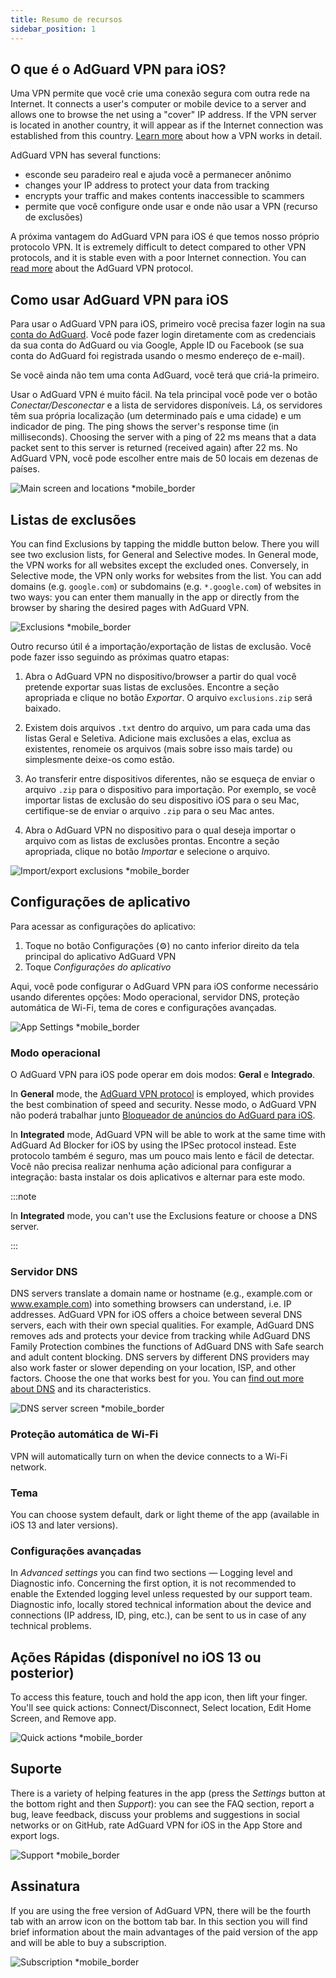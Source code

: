 ```yaml
---
title: Resumo de recursos
sidebar_position: 1
---
```


## O que é o AdGuard VPN para iOS?

Uma VPN permite que você crie uma conexão segura com outra rede na Internet. It connects a user's computer or mobile device to a server and allows one to browse the net using a "cover" IP address. If the VPN server is located in another country, it will appear as if the Internet connection was established from this country. [Learn more](/general/how-vpn-works) about how a VPN works in detail.

AdGuard VPN has several functions:

- esconde seu paradeiro real e ajuda você a permanecer anônimo
- changes your IP address to protect your data from tracking
- encrypts your traffic and makes contents inaccessible to scammers
- permite que você configure onde usar e onde não usar a VPN (recurso de exclusões)

A próxima vantagem do AdGuard VPN para iOS é que temos nosso próprio protocolo VPN. It is extremely difficult to detect compared to other VPN protocols, and it is stable even with a poor Internet connection. You can [read more](/general/adguard-vpn-protocol) about the AdGuard VPN protocol.

## Como usar AdGuard VPN para iOS

Para usar o AdGuard VPN para iOS, primeiro você precisa fazer login na sua [conta do AdGuard](https://my.adguard.com/). Você pode fazer login diretamente com as credenciais da sua conta do AdGuard ou via Google, Apple ID ou Facebook (se sua conta do AdGuard foi registrada usando o mesmo endereço de e-mail).

Se você ainda não tem uma conta AdGuard, você terá que criá-la primeiro.

Usar o AdGuard VPN é muito fácil. Na tela principal você pode ver o botão *Conectar/Desconectar* e a lista de servidores disponíveis. Lá, os servidores têm sua própria localização (um determinado país e uma cidade) e um indicador de ping. The ping shows the server's response time (in milliseconds). Choosing the server with a ping of 22 ms means that a data packet sent to this server is returned (received again) after 22 ms. No AdGuard VPN, você pode escolher entre mais de 50 locais em dezenas de países.

![Main screen and locations *mobile_border](https://cdn.adguardvpn.com/content/kb/vpn/ios/1.png?123)

## Listas de exclusões

You can find Exclusions by tapping the middle button below. There you will see two exclusion lists, for General and Selective modes. In General mode, the VPN works for all websites except the excluded ones. Conversely, in Selective mode, the VPN only works for websites from the list. You can add domains (e.g. `google.com`) or subdomains (e.g. `*.google.com`) of websites in two ways: you can enter them manually in the app or directly from the browser by sharing the desired pages with AdGuard VPN.

![Exclusions *mobile_border](https://cdn.adguardvpn.com/content/kb/vpn/ios/2.png?123)

Outro recurso útil é a importação/exportação de listas de exclusão. Você pode fazer isso seguindo as próximas quatro etapas:

1. Abra o AdGuard VPN no dispositivo/browser a partir do qual você pretende exportar suas listas de exclusões. Encontre a seção apropriada e clique no botão *Exportar*. O arquivo `exclusions.zip` será baixado.

2. Existem dois arquivos `.txt` dentro do arquivo, um para cada uma das listas Geral e Seletiva. Adicione mais exclusões a elas, exclua as existentes, renomeie os arquivos (mais sobre isso mais tarde) ou simplesmente deixe-os como estão.

3. Ao transferir entre dispositivos diferentes, não se esqueça de enviar o arquivo `.zip` para o dispositivo para importação. Por exemplo, se você importar listas de exclusão do seu dispositivo iOS para o seu Mac, certifique-se de enviar o arquivo `.zip` para o seu Mac antes.

4. Abra o AdGuard VPN no dispositivo para o qual deseja importar o arquivo com as listas de exclusões prontas. Encontre a seção apropriada, clique no botão *Importar* e selecione o arquivo.

![Import/export exclusions *mobile_border](https://cdn.adguardvpn.com/content/kb/vpn/ios/import-export-exclusions.png)

## Configurações de aplicativo

Para acessar as configurações do aplicativo:

1. Toque no botão Configurações (⚙) no canto inferior direito da tela principal do aplicativo AdGuard VPN
2. Toque *Configurações do aplicativo*

Aqui, você pode configurar o AdGuard VPN para iOS conforme necessário usando diferentes opções: Modo operacional, servidor DNS, proteção automática de Wi-Fi, tema de cores e configurações avançadas.

![App Settings *mobile_border](https://cdn.adguardvpn.com/content/kb/vpn/ios/app-settings.png)

### Modo operacional

O AdGuard VPN para iOS pode operar em dois modos: **Geral** e **Integrado**.

In **General** mode, the [AdGuard VPN protocol](/general/adguard-vpn-protocol) is employed, which provides the best combination of speed and security. Nesse modo, o AdGuard VPN não poderá trabalhar junto [Bloqueador de anúncios do AdGuard para iOS](https://adguard.com/kb/adguard-for-ios/overview/).

In **Integrated** mode, AdGuard VPN will be able to work at the same time with AdGuard Ad Blocker for iOS by using the IPSec protocol instead. Este protocolo também é seguro, mas um pouco mais lento e fácil de detectar. Você não precisa realizar nenhuma ação adicional para configurar a integração: basta instalar os dois aplicativos e alternar para este modo.

:::note

In **Integrated** mode, you can't use the Exclusions feature or choose a DNS server.

:::

### Servidor DNS

DNS servers translate a domain name or hostname (e.g., example.com or www.example.com) into something browsers can understand, i.e. IP addresses. AdGuard VPN for iOS offers a choice between several DNS servers, each with their own special qualities. For example, AdGuard DNS removes ads and protects your device from tracking while AdGuard DNS Family Protection combines the functions of AdGuard DNS with Safe search and adult content blocking. DNS servers by different DNS providers may also work faster or slower depending on your location, ISP, and other factors. Choose the one that works best for you. You can [find out more about DNS](https://adguard-dns.io/kb/general/dns-filtering/#what-is-dns) and its characteristics.

![DNS server screen *mobile_border](https://cdn.adguardvpn.com/content/kb/vpn/ios/dns-server.png)

### Proteção automática de Wi-Fi

VPN will automatically turn on when the device connects to a Wi-Fi network.

### Tema

You can choose system default, dark or light theme of the app (available in iOS 13 and later versions).

### Configurações avançadas

In *Advanced settings* you can find two sections — Logging level and Diagnostic info. Concerning the first option, it is not recommended to enable the Extended logging level unless requested by our support team. Diagnostic info, locally stored technical information about the device and connections (IP address, ID, ping, etc.), can be sent to us in case of any technical problems.

## Ações Rápidas (disponível no iOS 13 ou posterior)

To access this feature, touch and hold the app icon, then lift your finger. You'll see quick actions: Connect/Disconnect, Select location, Edit Home Screen, and Remove app.

![Quick actions *mobile_border](https://cdn.adguardvpn.com/content/kb/vpn/ios/quick-actions.png)

## Suporte

There is a variety of helping features in the app (press the *Settings* button at the bottom right and then *Support*): you can see the FAQ section, report a bug, leave feedback, discuss your problems and suggestions in social networks or on GitHub, rate AdGuard VPN for iOS in the App Store and export logs.

![Support *mobile_border](https://cdn.adguardvpn.com/content/kb/vpn/ios/support.png)

## Assinatura

If you are using the free version of AdGuard VPN, there will be the fourth tab with an arrow icon on the bottom tab bar. In this section you will find brief information about the main advantages of the paid version of the app and will be able to buy a subscription.

![Subscription *mobile_border](https://cdn.adguardvpn.com/content/kb/vpn/ios/subscription_en.png)
